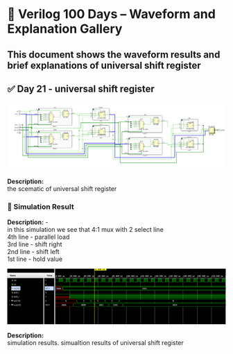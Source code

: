 
# 📘 Verilog 100 Days – Waveform and Explanation Gallery

This document shows the waveform results and brief explanations of  universal shift register
---

## ✅ Day 21 - universal shift register 

 

![universal shift register](./images/usr_schematic.png)

**Description:**  
  the scematic of universal shift register

 

### 🔬 Simulation Result

 **Description:**  - <br>
 in this simulation  we see that 4:1 mux with 2 select line <br>
 4th line - parallel load <br>
 3rd line - shift right <br>
 2nd line - shift left <br>
 1st line - hold value <br>
 
![Simulation Waveform](./images/usr_sim.png)

**Description:**  
simulation results.
simualtion results of universal shift register 
 
